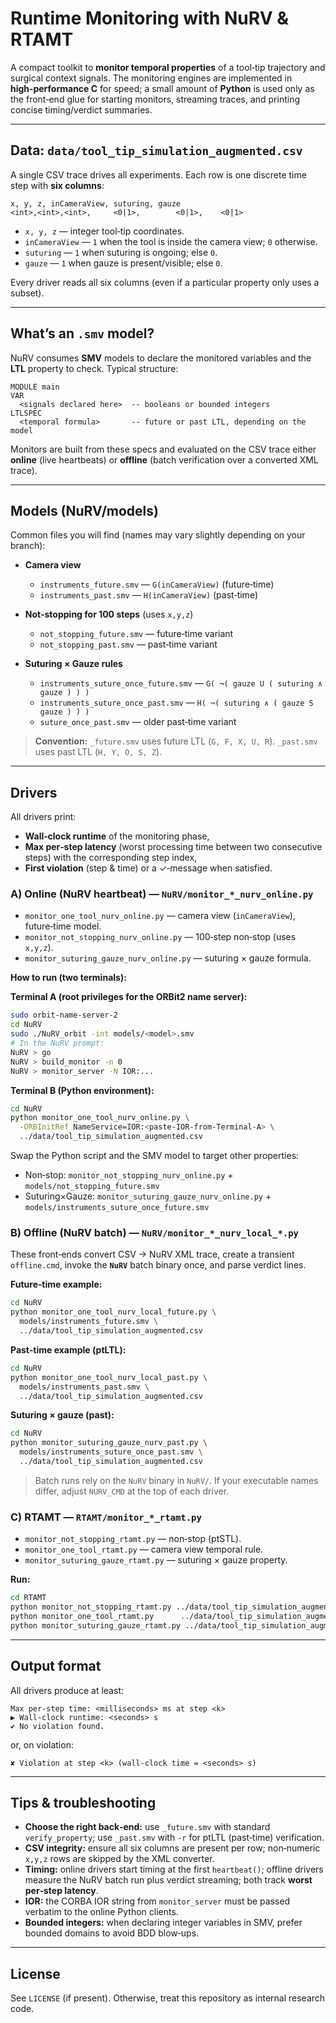 # Runtime Monitoring with NuRV & RTAMT

A compact toolkit to **monitor temporal properties** of a tool‑tip trajectory and surgical context signals. The monitoring engines are implemented in **high‑performance C** for speed; a small amount of **Python** is used only as the front‑end glue for starting monitors, streaming traces, and printing concise timing/verdict summaries.

---

## Data: `data/tool_tip_simulation_augmented.csv`

A single CSV trace drives all experiments. Each row is one discrete time step with **six columns**:

```
x, y, z, inCameraView, suturing, gauze
<int>,<int>,<int>,     <0|1>,        <0|1>,    <0|1>
```

- `x, y, z` — integer tool‑tip coordinates.
- `inCameraView` — `1` when the tool is inside the camera view; `0` otherwise.
- `suturing` — `1` when suturing is ongoing; else `0`.
- `gauze` — `1` when gauze is present/visible; else `0`.

Every driver reads all six columns (even if a particular property only uses a subset).

---

## What’s an `.smv` model?

NuRV consumes **SMV** models to declare the monitored variables and the **LTL** property to check. Typical structure:

```smv
MODULE main
VAR
  <signals declared here>  -- booleans or bounded integers
LTLSPEC
  <temporal formula>       -- future or past LTL, depending on the model
```

Monitors are built from these specs and evaluated on the CSV trace either **online** (live heartbeats) or **offline** (batch verification over a converted XML trace).

---

## Models (NuRV/models)

Common files you will find (names may vary slightly depending on your branch):

- **Camera view**
  - `instruments_future.smv` — `G(inCameraView)` (future‑time)
  - `instruments_past.smv`   — `H(inCameraView)` (past‑time)

- **Not‑stopping for 100 steps** (uses `x,y,z`)
  - `not_stopping_future.smv` — future‑time variant
  - `not_stopping_past.smv`   — past‑time variant

- **Suturing × Gauze rules**
  - `instruments_suture_once_future.smv` — `G( ¬( gauze U ( suturing ∧ gauze ) ) )`
  - `instruments_suture_once_past.smv`   — `H( ¬( suturing ∧ ( gauze S gauze ) ) )`
  - `suture_once_past.smv`               — older past‑time variant

> **Convention:** `_future.smv` uses future LTL (`G, F, X, U, R`). `_past.smv` uses past LTL (`H, Y, O, S, Z`).

---

## Drivers

All drivers print:
- **Wall‑clock runtime** of the monitoring phase,
- **Max per‑step latency** (worst processing time between two consecutive steps) with the corresponding step index,
- **First violation** (step & time) or a ✓‑message when satisfied.

### A) Online (NuRV heartbeat) — `NuRV/monitor_*_nurv_online.py`

- `monitor_one_tool_nurv_online.py` — camera view (`inCameraView`), future‑time model.  
- `monitor_not_stopping_nurv_online.py` — 100‑step non‑stop (uses `x,y,z`).  
- `monitor_suturing_gauze_nurv_online.py` — suturing × gauze formula.

**How to run (two terminals):**

**Terminal A (root privileges for the ORBit2 name server):**
```bash
sudo orbit-name-server-2
cd NuRV
sudo ./NuRV_orbit -int models/<model>.smv
# In the NuRV prompt:
NuRV > go
NuRV > build_monitor -n 0
NuRV > monitor_server -N IOR:...
```

**Terminal B (Python environment):**
```bash
cd NuRV
python monitor_one_tool_nurv_online.py \
  -ORBInitRef NameService=IOR:<paste‑IOR‑from‑Terminal‑A> \
  ../data/tool_tip_simulation_augmented.csv
```

Swap the Python script and the SMV model to target other properties:
- Non‑stop: `monitor_not_stopping_nurv_online.py` + `models/not_stopping_future.smv`
- Suturing×Gauze: `monitor_suturing_gauze_nurv_online.py` + `models/instruments_suture_once_future.smv`

### B) Offline (NuRV batch) — `NuRV/monitor_*_nurv_local_*.py`

These front‑ends convert CSV → NuRV XML trace, create a transient `offline.cmd`, invoke the **`NuRV`** batch binary once, and parse verdict lines.

**Future‑time example:**
```bash
cd NuRV
python monitor_one_tool_nurv_local_future.py \
  models/instruments_future.smv \
  ../data/tool_tip_simulation_augmented.csv
```

**Past‑time example (ptLTL):**
```bash
cd NuRV
python monitor_one_tool_nurv_local_past.py \
  models/instruments_past.smv \
  ../data/tool_tip_simulation_augmented.csv
```

**Suturing × gauze (past):**
```bash
cd NuRV
python monitor_suturing_gauze_nurv_past.py \
  models/instruments_suture_once_past.smv \
  ../data/tool_tip_simulation_augmented.csv
```

> Batch runs rely on the `NuRV` binary in `NuRV/`. If your executable names differ, adjust `NURV_CMD` at the top of each driver.

### C) RTAMT — `RTAMT/monitor_*_rtamt.py`

- `monitor_not_stopping_rtamt.py` — non‑stop (ptSTL).  
- `monitor_one_tool_rtamt.py` — camera view temporal rule.  
- `monitor_suturing_gauze_rtamt.py` — suturing × gauze property.

**Run:**

```bash
cd RTAMT
python monitor_not_stopping_rtamt.py ../data/tool_tip_simulation_augmented.csv
python monitor_one_tool_rtamt.py      ../data/tool_tip_simulation_augmented.csv
python monitor_suturing_gauze_rtamt.py ../data/tool_tip_simulation_augmented.csv
```

---

## Output format

All drivers produce at least:
```
Max per‑step time: <milliseconds> ms at step <k>
▶ Wall‑clock runtime: <seconds> s
✔ No violation found.
```
or, on violation:
```
✘ Violation at step <k> (wall‑clock time = <seconds> s)
```

---

## Tips & troubleshooting

- **Choose the right back‑end:** use `_future.smv` with standard `verify_property`; use `_past.smv` with `-r` for ptLTL (past‑time) verification.
- **CSV integrity:** ensure all six columns are present per row; non‑numeric `x,y,z` rows are skipped by the XML converter.
- **Timing:** online drivers start timing at the first `heartbeat()`; offline drivers measure the NuRV batch run plus verdict streaming; both track **worst per‑step latency**.
- **IOR:** the CORBA IOR string from `monitor_server` must be passed verbatim to the online Python clients.
- **Bounded integers:** when declaring integer variables in SMV, prefer bounded domains to avoid BDD blow‑ups.

---

## License

See `LICENSE` (if present). Otherwise, treat this repository as internal research code.

